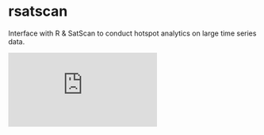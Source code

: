 # rsatscan
Interface with R &amp; SatScan to conduct hotspot analytics on large time series data.

![Example](https://github.com/JTSALAH/rsatscan/blob/1abc76081c36ff34195125c4a196475b3c3d9625/ss/NYCfever_Clusters.pdf)
